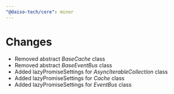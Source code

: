 ```yaml
---
"@daiso-tech/core": minor
---
```


# Changes
- Removed abstract <i>BaseCache</i> class
- Removed abstract <i>BaseEventBus</i> class
- Added lazyPromiseSettings for <i>AsyncIterableCollection</i> class
- Added lazyPromiseSettings for <i>Cache</i> class
- Added lazyPromiseSettings for <i>EventBus</i> class
